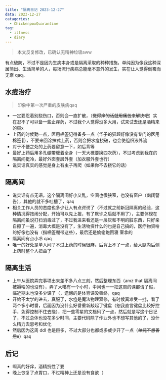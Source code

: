 ```yaml
---
title: "隔离日记 2023-12-27"
data: 2023-12-27
catagories: 
  - ChickenpoxQuarantine
tag:
  - illness
  - diary
---
```


> 本文反复修改，已确认无精神垃圾aww

有点破防，不过不是因为生病本身或是隔离采取的种种措施，单纯因为像我这种深居简出、生活简单的人，每场流行疾病总能毫不意外的发生，实在让人觉得倒霉而无奈 qaq。

## 水痘治疗

> 印象中第一次严重的皮肤病qaq

- 一定要忍着别挠伤口，否则会一直扩散，（~~觉得痒的话就用痛苦来解决吧~~）实在忍不了可以备一些止痒药，不过我个人觉得没多大用，试来试去还是酒精来的爽x
- 上药的时候勤一点，医用棉签记得备多一点（华子的猫超好像没有专门的医用棉签🤔），不要来回涂抹式上药，否则会把水痘挠破，也会使组织液外流
- 对于不便之处的上药要留意一下，如后背等
- 最好上药后用多孔绷带缠着全身（一天大概要换四次药），不过考虑到我在的隔离间挺冷，最好外面套层外套（加衣服外套也行）
- 说实话真实的感觉是身上有虫子再爬（如果你不去挠它的话）

## 隔离间

- 说实话有点无语，这个隔离间好小又乱，空间也很狭窄，也没有窗户（幽闭警告），其他的就不多吐槽了，qaq
- 相关工作人员的态度也多少让人有点谔谔了（不过就之前新冠隔离的经验，这种情况得按闹分配，开始可以先上报，有了默许之后就不用了），主要体现在隔离间虽说打扫消毒过了，不过我进来看还是一层灰和不明的脏东西，只好亲自擦了一遍，消毒大概是没有了，生活物资什么的也是自己搞的，医疗物资啥的好像也没有（指棉签绷带这些），最后还是偷偷跑回寝
室拿的
- 隔离间有点小冷 qaq
- 唯一的好处是单人间？不过上药的时候很麻，后背上不了一点，给大腿内后侧上药时整个人扭曲了

## 隔离生活

- 上午从医院弄完事项出来差不多八点三刻，然后整理东西（amz that 隔离间被褥啥的也没有），弄了大噶有一个小时，中间也一一把这周的课都请了假，临近期末也没多少课了（，遗憾的是体育课没善终，qaq
- 开始不太学的进去，真服了，水痘是魔法物理双修，有时候真难受一批，看了两个多小时番，后面因为没什么好番重新敲起了键盘（恕我直言键盘比较好控手，免得控制不住去挠），把一些零星的文档码了一点，然后就是写这个日记了，不过总体也没花多少时间，主要代码除了作业外也不想写其他的了，没什么精力去思考和优化
- 然后因为这周 ddl 也是巨多，不过大部分也都或多或少开了一点（~~单纯不想善后x~~）qaq

## 后记

- 啊真的好痒，酒精抗性了要
- 晚上恢复了点胃口，不过精神上还是没有食欲（
